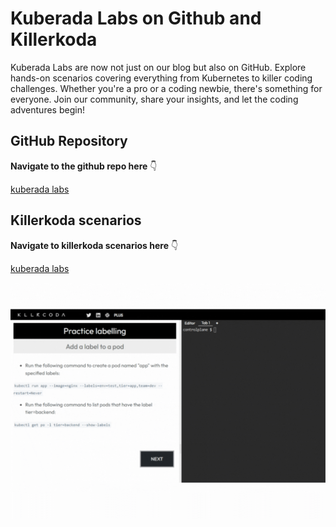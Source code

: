 
# Kuberada Labs on Github and Killerkoda

Kuberada Labs are now not just on our blog but also on GitHub. Explore hands-on scenarios covering everything from Kubernetes to killer coding challenges. Whether you're a pro or a coding newbie, there's something for everyone. Join our community, share your insights, and let the coding adventures begin!

## GitHub Repository


**Navigate to the github repo here** 👇

<a class="btn btn-success btn-lg" href="https://github.com/colossus06/kuberada-labs" role="button">kuberada labs</a>


## Killerkoda scenarios

**Navigate to killerkoda scenarios here** 👇

<a class="btn btn-success btn-lg" href="https://killercoda.com/kuberada" role="button">kuberada labs</a>

![](../../og/killerkoda-kuberada.gif)